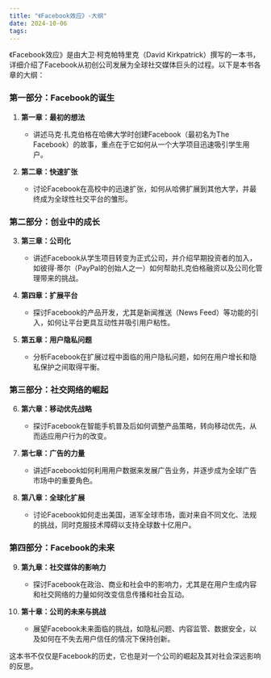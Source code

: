 ```yaml
---
title: "《Facebook效应》-大纲"
date: 2024-10-06
tags: 
---
```

《Facebook效应》是由大卫·柯克帕特里克（David Kirkpatrick）撰写的一本书，详细介绍了Facebook从初创公司发展为全球社交媒体巨头的过程。以下是本书各章的大纲：

### 第一部分：Facebook的诞生
1. **第一章：最初的想法**
    - 讲述马克·扎克伯格在哈佛大学时创建Facebook（最初名为The Facebook）的故事，重点在于它如何从一个大学项目迅速吸引学生用户。

2. **第二章：快速扩张**
    - 讨论Facebook在高校中的迅速扩张，如何从哈佛扩展到其他大学，并最终成为全球性社交平台的雏形。

### 第二部分：创业中的成长
3. **第三章：公司化**
    - 讲述Facebook从学生项目转变为正式公司，并介绍早期投资者的加入，如彼得·蒂尔（PayPal的创始人之一）如何帮助扎克伯格融资以及公司化管理带来的挑战。

4. **第四章：扩展平台**
    - 探讨Facebook的产品开发，尤其是新闻推送（News Feed）等功能的引入，如何让平台更具互动性并吸引用户粘性。

5. **第五章：用户隐私问题**
    - 分析Facebook在扩展过程中面临的用户隐私问题，如何在用户增长和隐私保护之间取得平衡。

### 第三部分：社交网络的崛起
6. **第六章：移动优先战略**
    - 探讨Facebook在智能手机普及后如何调整产品策略，转向移动优先，从而适应用户行为的改变。

7. **第七章：广告的力量**
    - 讲述Facebook如何利用用户数据来发展广告业务，并逐步成为全球广告市场中的重要角色。

8. **第八章：全球化扩展**
    - 讨论Facebook如何走出美国，进军全球市场，面对来自不同文化、法规的挑战，同时克服技术障碍以支持全球数十亿用户。

### 第四部分：Facebook的未来
9. **第九章：社交媒体的影响力**
    - 探讨Facebook在政治、商业和社会中的影响力，尤其是在用户生成内容和社交网络的力量如何改变信息传播和社会互动。

10. **第十章：公司的未来与挑战**
    - 展望Facebook未来面临的挑战，如隐私问题、内容监管、数据安全，以及如何在不失去用户信任的情况下保持创新。

这本书不仅仅是Facebook的历史，它也是对一个公司的崛起及其对社会深远影响的反思。

